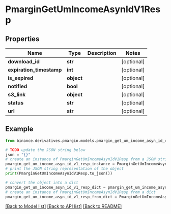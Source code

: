 # PmarginGetUmIncomeAsynIdV1Resp


## Properties

Name | Type | Description | Notes
------------ | ------------- | ------------- | -------------
**download_id** | **str** |  | [optional] 
**expiration_timestamp** | **int** |  | [optional] 
**is_expired** | **object** |  | [optional] 
**notified** | **bool** |  | [optional] 
**s3_link** | **object** |  | [optional] 
**status** | **str** |  | [optional] 
**url** | **str** |  | [optional] 

## Example

```python
from binance.derivatives.pmargin.models.pmargin_get_um_income_asyn_id_v1_resp import PmarginGetUmIncomeAsynIdV1Resp

# TODO update the JSON string below
json = "{}"
# create an instance of PmarginGetUmIncomeAsynIdV1Resp from a JSON string
pmargin_get_um_income_asyn_id_v1_resp_instance = PmarginGetUmIncomeAsynIdV1Resp.from_json(json)
# print the JSON string representation of the object
print(PmarginGetUmIncomeAsynIdV1Resp.to_json())

# convert the object into a dict
pmargin_get_um_income_asyn_id_v1_resp_dict = pmargin_get_um_income_asyn_id_v1_resp_instance.to_dict()
# create an instance of PmarginGetUmIncomeAsynIdV1Resp from a dict
pmargin_get_um_income_asyn_id_v1_resp_from_dict = PmarginGetUmIncomeAsynIdV1Resp.from_dict(pmargin_get_um_income_asyn_id_v1_resp_dict)
```
[[Back to Model list]](../README.md#documentation-for-models) [[Back to API list]](../README.md#documentation-for-api-endpoints) [[Back to README]](../README.md)


